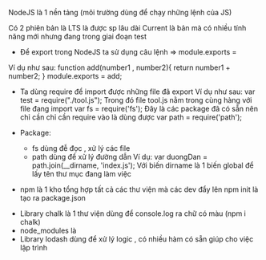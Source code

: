 <!-- Bài 1 -->
NodeJS là 1 nền tảng (môi trường dùng để chạy những lệnh của JS)

Có 2 phiên bản là LTS là được sp lâu dài
Current là bản mà có nhiều tính năng mới nhưng đang trong giai đoạn test

<!-- Bài 2: Hướng dẫn exports , require-->
- Để export trong NodeJS ta sử dụng câu lệnh
=> module.exports = 

Ví dụ như sau: 
function add(number1 , number2){
    return number1 + number2;
}
module.exports = add;

- Ta dùng require để import được những file đã export
Ví dụ như sau: 
var test = require("./tool.js"); Trong đó file tool.js nằm trong cùng hàng với file đang import
var fs = require('fs'); Đây là các package đã có sẵn nên chỉ cần chỉ cần require vào là dùng được
var path = require('path');

- Package:
  + fs dùng đễ đọc , xử lý các file
  + path dùng để xử lý đường dẫn
    Ví dụ: var duongDan = path.join(__dirname, 'index.js'); 
    Với biến dirname là 1 biến global để lấy tên thư mục đang làm việc


<!-- Bài 3: Các thư viện cơ bản trong nodeJS -->
- npm là 1 kho tổng hợp tất cả các thư viện mà các dev đẩy lên
 npm init là tạo ra package.json
 + Library chalk là 1 thư viện dùng để console.log ra chữ có màu (npm i chalk)
 + node_modules là 
 + Library lodash dùng để xử lý logic , có nhiều hàm có sẵn giúp cho việc lập trình
 
